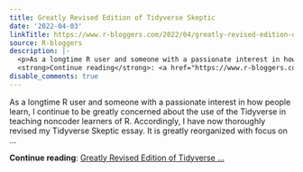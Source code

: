 ```yaml
---
title: Greatly Revised Edition of Tidyverse Skeptic
date: '2022-04-03'
linkTitle: https://www.r-bloggers.com/2022/04/greatly-revised-edition-of-tidyverse-skeptic/
source: R-bloggers
description: |-
  <p>As a longtime R user and someone with a passionate interest in how people learn, I continue to be greatly concerned about the use of the Tidyverse in teaching noncoder learners of R. Accordingly, I have now thoroughly revised my Tidyverse Skeptic essay. It is greatly reorganized with focus on ...</p>
  <strong>Continue reading</strong>: <a href="https://www.r-bloggers.com/2022/04/greatly-revised-edition-of-tidyverse-skeptic/">Greatly Revised Edition of Tidyverse ...
disable_comments: true
---
```

<p>As a longtime R user and someone with a passionate interest in how people learn, I continue to be greatly concerned about the use of the Tidyverse in teaching noncoder learners of R. Accordingly, I have now thoroughly revised my Tidyverse Skeptic essay. It is greatly reorganized with focus on ...</p>
<strong>Continue reading</strong>: <a href="https://www.r-bloggers.com/2022/04/greatly-revised-edition-of-tidyverse-skeptic/">Greatly Revised Edition of Tidyverse ...